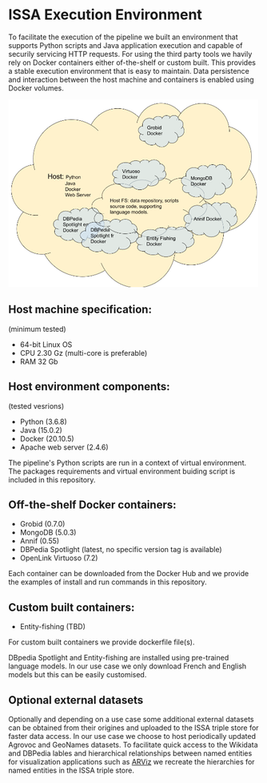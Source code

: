 # ISSA Execution Environment

To facilitate the execution of the pipeline we built an environment that supports Python scripts and Java application execution and capable of securily servicing HTTP requests. For using the third party tools we havily rely on Docker containers either of-the-shelf or custom built. This provides a stable execution environment that is easy to maintain. Data persistence and interaction between the host machine and containers is enabled using Docker volumes.      

<img src="../doc/environment_diagram.png" width="500" />

## Host machine specification:
(minimum tested)
- 64-bit Linux OS
- CPU 2.30 Gz (multi-core is preferable)
- RAM 32 Gb   

## Host environment components:
(tested vesrions)
- Python (3.6.8)
- Java (15.0.2)
- Docker (20.10.5)
- Apache web server (2.4.6)

The pipeline's Python scripts are run in a context of virtual environment. The packages requirements and virtual environment buiding script is included in this repository. 

## Off-the-shelf Docker containers:
- Grobid (0.7.0)
- MongoDB (5.0.3)
- Annif (0.55)
- DBPedia Spotlight (latest, no specific version tag is available)
- OpenLink Virtuoso (7.2) 

Each container can be downloaded from the Docker Hub and we provide the examples of install and run commands in this repository.  

## Custom built containers:
- Entity-fishing (TBD)

For custom built containers we provide dockerfile file(s).

DBpedia Spotlight and Entity-fishing are installed using pre-trained language models.  In our use case we only download French and English models but this can be easily customised.
 
## Optional external datasets
Optionally and depending on a use case some additional external datasets can be obtained from their origines and uploaded to the ISSA triple store for faster data access. In our use case we choose to host periodically updated Agrovoc and GeoNames datasets. 
To facilitate quick access to the Wikidata and DBPedia lables and hierarchical relationships between named entities for visualization applications such as [ARViz](https://github.com/Wimmics/arviz) we recreate the hierarchies for named entities in the ISSA triple store.   
